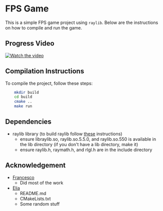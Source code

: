 # FPS Game

This is a simple FPS game project using `raylib`. Below are the instructions on how to compile and run the game.

## Progress Video
[![Watch the video](https://img.youtube.com/vi/F_vNK2XNKvg/hqdefault.jpg)](https://www.youtube.com/watch?v=F_vNK2XNKvg)


## Compilation Instructions

To compile the project, follow these steps:

```sh
    mkdir build
    cd build
    cmake ..
    make run
```

## Dependencies
- raylib library (to build raylib follow [these](https://github.com/raysan5/raylib/wiki/Working-on-GNU-Linux) instructions)
    - ensure libraylib.so, raylib.so.5.5.0, and raylib.so.550 is available in the lib directory (if you don't have a lib directory, make it)
    - ensure raylib.h, raymath.h, and rlgl.h are in the include directory

## Acknowledgement
- [Francesco](https://github.com/froopy090)
    - Did most of the work
- [Elia](https://github.com/Thenewchicken55)
    - README.md
    - CMakeLists.txt
    - Some random stuff
